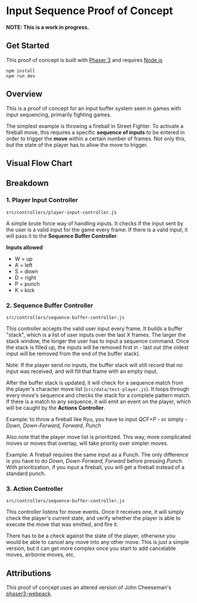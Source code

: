 # Input Sequence Proof of Concept

**NOTE: This is a work in progress.**

## Get Started
This proof of concept is built with [Phaser 3](https://phaser.io/phaser3) and requires [Node.js](https://nodejs.org)

```
npm install
npm run dev
```

## Overview
This is a proof of concept for an input buffer system seen in games with input sequencing, primarily fighting games. 

The simplest example is throwing a fireball in Street Fighter. To activate a fireball move, this requires a specific **sequence of inputs** to be entered in order to trigger the **move** within a certain number of frames.  Not only this, but the state of the player has to allow the move to trigger.

## Visual Flow Chart


## Breakdown

### 1. Player Input Controller

`src/controllers/player-input-controller.js`

A simple brute force way of handling inputs.  It checks if the input sent by the user is a valid input for the game every frame. If there is a valid input, it will pass it to the **Sequence Buffer Controller**.

**Inputs allowed**
- W = up
- A = left
- S = down
- D = right
- P = punch
- K = kick

### 2. Sequence Buffer Controller

`src/controllers/sequence-buffer-controller.js`

This controller accepts the valid user input every frame. It builds a buffer "stack", which is a list of user inputs over the last X frames. The larger the stack window, the longer the user has to input a sequence command. Once the stack is filled up, the inputs will be removed first in - last out (the oldest input will be removed from the end of the buffer stack).

Note: If the player send no inputs, the buffer stack will still record that no input was received, and will fill that frame with an empty input.

After the buffer stack is updated, it will check for a sequence match from the player's character move list (`src/data/test-player.js`). It loops through every move's sequence and checks the stack for a complete pattern match. If there is a match to any sequence, it will emit an event on the player, which will be caught by the **Actions Controller**.

Example: to throw a fireball like Ryu, you have to input *QCF+P* - or simply - *Down, Down-Forward, Forward, Punch*

Also note that the player move list is prioritized. This way, more complicated moves or moves that overlap, will take priority over simpler moves.

Example: A fireball requires the same input as a Punch. The only difference is you have to do *Down, Down-Forward, Forward* before pressing *Punch*. With prioritization, if you input a fireball, you will get a fireball instead of a standard punch.

### 3. Action Controller

`src/controllers/sequence-buffer-controller.js`

This controller listens for move events. Once it receives one, it will simply check the player's current state, and verify whether the player is able to execute the move that was emitted, and fire it.

There has to be a check against the state of the player, otherwise you would be able to cancel any move into any other move.  This is just a simple version, but it can get more complex once you start to add cancelable moves, airborne moves, etc.


## Attributions

This proof of concept uses an altered version of John Cheeseman's [phaser3-webpack](https://github.com/john-cheesman/phaser3-webpack).
